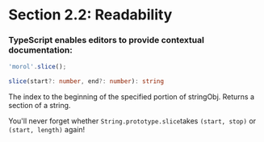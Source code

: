 # Section 2.2: Readability

### TypeScript enables editors to provide contextual documentation:

```ts
'morol'.slice();

slice(start?: number, end?: number): string
```
The index to the beginning of the specified portion of stringObj.
Returns a section of a string.

You'll never forget whether `String.prototype.slice`takes `(start, stop)` or `(start, length)` again!
